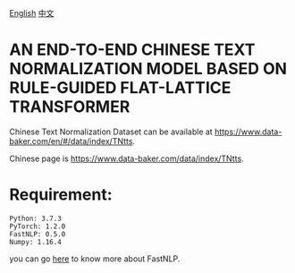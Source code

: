 [English](#Requirement)
[中文](#运行环境)

# AN END-TO-END CHINESE TEXT NORMALIZATION MODEL BASED ON RULE-GUIDED FLAT-LATTICE TRANSFORMER
Chinese Text Normalization Dataset can be available at https://www.data-baker.com/en/#/data/index/TNtts.


Chinese page is https://www.data-baker.com/data/index/TNtts.



# Requirement:

```
Python: 3.7.3
PyTorch: 1.2.0
FastNLP: 0.5.0
Numpy: 1.16.4
```
you can go [here](https://fastnlp.readthedocs.io/zh/latest/) to know more about FastNLP.



